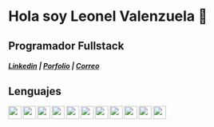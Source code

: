 # Hola soy Leonel Valenzuela 👋
## Programador Fullstack

##### [Linkedin](https://www.linkedin.com/in/leonel-valenzuela-65aa462b4/ "Linkedin") | [Porfolio](https://leonidasvalen.github.io/Portfolio/ "Porfolio") | [Correo](mailto:leon.alberto4502@gmail.com "Correo")

## Lenguajes
<div style="display: flex; gap:3px;">
<img src="https://leonidasvalen.github.io/Portfolio/icons/html-5.png" height=26 width=26>
<img src="https://leonidasvalen.github.io/Portfolio/icons/css-3.png" height=26 width=26>
<img src="https://leonidasvalen.github.io/Portfolio/icons/js.png" height=26 width=26>
<img src="https://leonidasvalen.github.io/Portfolio/icons/php.png" height=26 width=26>
<img src="https://leonidasvalen.github.io/Portfolio/icons/mysql.png" height=26 width=26>
<img src="https://leonidasvalen.github.io/Portfolio/icons/mongodb.png" height=26 width=26>
<img src="https://leonidasvalen.github.io/Portfolio/icons/react.png" height=26 width=26>
<img src="https://leonidasvalen.github.io/Portfolio/icons/nodejs.png" height=26 width=26>
<img src="https://leonidasvalen.github.io/Portfolio/icons/express2.png" height=26 width=26>
<img src="https://leonidasvalen.github.io/Portfolio/icons/vitejs.png" height=26 width=26>
<img src="https://leonidasvalen.github.io/Portfolio/icons/next.png" height=26 width=26>
</div>

